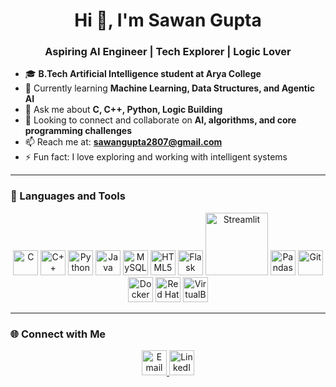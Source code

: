 <h1 align="center">Hi 👋, I'm Sawan Gupta </h1>
<h3 align="center">Aspiring AI Engineer | Tech Explorer | Logic Lover</h3>

- 🎓 **B.Tech Artificial Intelligence student at Arya College**
- 🌱 Currently learning **Machine Learning, Data Structures, and Agentic AI**
- 💬 Ask me about **C, C++, Python, Logic Building**
- 🤝 Looking to connect and collaborate on **AI, algorithms, and core programming challenges**
- 📫 Reach me at: **sawangupta2807@gmail.com**
- ⚡ Fun fact: I love exploring and working with intelligent systems

---

### 🧠 Languages and Tools

<p align="center">
  <img src="https://cdn.jsdelivr.net/gh/devicons/devicon/icons/c/c-original.svg" width="40" alt="C" />
  <img src="https://cdn.jsdelivr.net/gh/devicons/devicon/icons/cplusplus/cplusplus-original.svg" width="40" alt="C++" />
  <img src="https://cdn.jsdelivr.net/gh/devicons/devicon/icons/python/python-original.svg" width="40" alt="Python" />
  <img src="https://cdn.jsdelivr.net/gh/devicons/devicon/icons/java/java-original.svg" width="40" alt="Java" />
  <img src="https://cdn.jsdelivr.net/gh/devicons/devicon/icons/mysql/mysql-original.svg" width="40" alt="MySQL" />
  <img src="https://cdn.jsdelivr.net/gh/devicons/devicon/icons/html5/html5-original.svg" width="40" alt="HTML5" />
  <img src="https://cdn.jsdelivr.net/gh/devicons/devicon/icons/flask/flask-original.svg" width="40" alt="Flask" />
  <img src="https://streamlit.io/images/brand/streamlit-logo-secondary-colormark-darktext.svg" width="100" alt="Streamlit" />
  <img src="https://cdn.jsdelivr.net/gh/devicons/devicon/icons/pandas/pandas-original.svg" width="40" alt="Pandas" />
  <img src="https://cdn.jsdelivr.net/gh/devicons/devicon/icons/git/git-original.svg" width="40" alt="Git" />
  <img src="https://cdn.jsdelivr.net/gh/devicons/devicon/icons/docker/docker-original.svg" width="40" alt="Docker" />
  <img src="https://upload.wikimedia.org/wikipedia/commons/thumb/d/d7/Logo_of_Red_Hat.svg/768px-Logo_of_Red_Hat.svg.png" width="40" alt="Red Hat Linux" />
  <img src="https://upload.wikimedia.org/wikipedia/commons/0/00/Virtualbox_logo.png" width="40" alt="VirtualBox" />
</p>

---

### 🌐 Connect with Me

<p align="center">
  <a href="mailto:sawangupta2807@gmail.com" target="_blank">
    <img src="https://cdn.jsdelivr.net/gh/devicons/devicon/icons/google/google-original.svg" width="40" alt="Email" />
  </a>
  <a href="https://www.linkedin.com/in/sawan-gupta-7a30ba290/" target="_blank">
    <img src="https://cdn.jsdelivr.net/gh/devicons/devicon/icons/linkedin/linkedin-original.svg" width="40" alt="LinkedIn" />
  </a>
</p>

